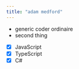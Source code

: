 ```yaml
---
title: "adam medford"
---
```


- generic coder ordinaire
- second thing


- [x] JavaScript
- [x] TypeScript
- [x] C#
